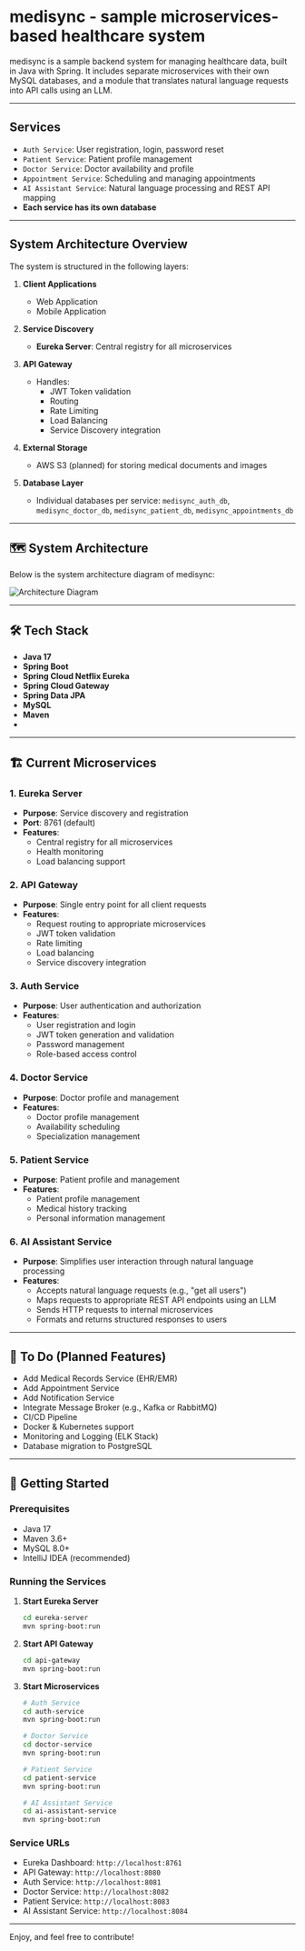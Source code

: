 # medisync - sample microservices-based healthcare system


medisync is a sample backend system for managing healthcare data, built in Java with Spring. It includes separate microservices with their own MySQL databases, and a module that translates natural language requests into API calls using an LLM.

---

## Services

- `Auth Service`: User registration, login, password reset
- `Patient Service`: Patient profile management
- `Doctor Service`: Doctor availability and profile
- `Appointment Service`: Scheduling and managing appointments
- `AI Assistant Service`: Natural language processing and REST API mapping
- **Each service has its own database**


---

## System Architecture Overview

The system is structured in the following layers:

1. **Client Applications**
    - Web Application
    - Mobile Application

2. **Service Discovery**
    - **Eureka Server**: Central registry for all microservices

3. **API Gateway**
    - Handles:
        - JWT Token validation
        - Routing
        - Rate Limiting
        - Load Balancing
        - Service Discovery integration



5. **External Storage**
    - AWS S3 (planned) for storing medical documents and images

6. **Database Layer**
    - Individual databases per service: `medisync_auth_db`, `medisync_doctor_db`, `medisync_patient_db`, `medisync_appointments_db`

---

## 🗺️ System Architecture

Below is the system architecture diagram of medisync:

![Architecture Diagram](architecture-diagram.png)

---

## 🛠️ Tech Stack

- **Java 17**
- **Spring Boot**
- **Spring Cloud Netflix Eureka**
- **Spring Cloud Gateway**
- **Spring Data JPA**
- **MySQL** 
- **Maven**
- 
---

## 🏗️ Current Microservices

### 1. Eureka Server
- **Purpose**: Service discovery and registration
- **Port**: 8761 (default)
- **Features**: 
  - Central registry for all microservices
  - Health monitoring
  - Load balancing support

### 2. API Gateway
- **Purpose**: Single entry point for all client requests
- **Features**:
  - Request routing to appropriate microservices
  - JWT token validation
  - Rate limiting
  - Load balancing
  - Service discovery integration

### 3. Auth Service
- **Purpose**: User authentication and authorization
- **Features**:
  - User registration and login
  - JWT token generation and validation
  - Password management
  - Role-based access control

### 4. Doctor Service
- **Purpose**: Doctor profile and management
- **Features**:
  - Doctor profile management
  - Availability scheduling
  - Specialization management

### 5. Patient Service
- **Purpose**: Patient profile and management
- **Features**:
  - Patient profile management
  - Medical history tracking
  - Personal information management

### 6. AI Assistant Service
- **Purpose**: Simplifies user interaction through natural language processing
- **Features**:
  - Accepts natural language requests (e.g., "get all users")
  - Maps requests to appropriate REST API endpoints using an LLM
  - Sends HTTP requests to internal microservices
  - Formats and returns structured responses to users

---

## 📅 To Do (Planned Features)

- Add Medical Records Service (EHR/EMR)
- Add Appointment Service
- Add Notification Service
- Integrate Message Broker (e.g., Kafka or RabbitMQ)
- CI/CD Pipeline
- Docker & Kubernetes support
- Monitoring and Logging (ELK Stack)
- Database migration to PostgreSQL

---

## 🚀 Getting Started

### Prerequisites
- Java 17
- Maven 3.6+
- MySQL 8.0+
- IntelliJ IDEA (recommended)

### Running the Services

1. **Start Eureka Server**
   ```bash
   cd eureka-server
   mvn spring-boot:run
   ```

2. **Start API Gateway**
   ```bash
   cd api-gateway
   mvn spring-boot:run
   ```

3. **Start Microservices**
   ```bash
   # Auth Service
   cd auth-service
   mvn spring-boot:run
   
   # Doctor Service
   cd doctor-service
   mvn spring-boot:run
   
   # Patient Service
   cd patient-service
   mvn spring-boot:run
   
   # AI Assistant Service
   cd ai-assistant-service
   mvn spring-boot:run
   ```

### Service URLs
- Eureka Dashboard: `http://localhost:8761`
- API Gateway: `http://localhost:8080`
- Auth Service: `http://localhost:8081`
- Doctor Service: `http://localhost:8082`
- Patient Service: `http://localhost:8083`
- AI Assistant Service: `http://localhost:8084`

---

Enjoy, and feel free to contribute!
